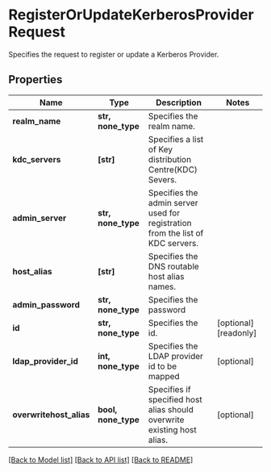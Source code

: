 # RegisterOrUpdateKerberosProviderRequest

Specifies the request to register or update a Kerberos Provider.

## Properties
Name | Type | Description | Notes
------------ | ------------- | ------------- | -------------
**realm_name** | **str, none_type** | Specifies the realm name. | 
**kdc_servers** | **[str]** | Specifies a list of Key distribution Centre(KDC) Severs. | 
**admin_server** | **str, none_type** | Specifies the admin server used for registration from the list of KDC servers. | 
**host_alias** | **[str]** | Specifies the DNS routable host alias names. | 
**admin_password** | **str, none_type** | Specifies the password | 
**id** | **str, none_type** | Specifies the id. | [optional] [readonly] 
**ldap_provider_id** | **int, none_type** | Specifies the LDAP provider id to be mapped | [optional] 
**overwritehost_alias** | **bool, none_type** | Specifies if specified host alias should overwrite existing host alias. | [optional] 

[[Back to Model list]](../README.md#documentation-for-models) [[Back to API list]](../README.md#documentation-for-api-endpoints) [[Back to README]](../README.md)


